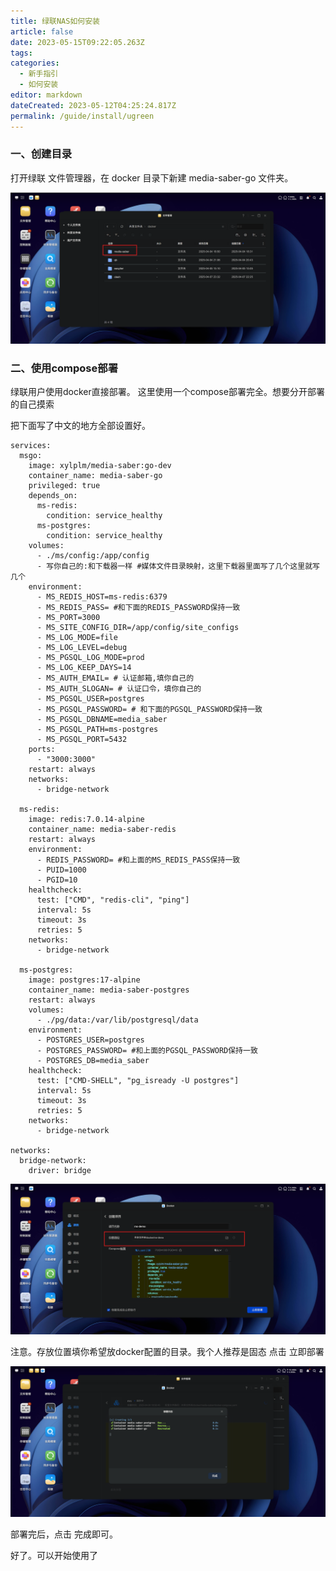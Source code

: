 ```yaml
---
title: 绿联NAS如何安装
article: false
date: 2023-05-15T09:22:05.263Z
tags:
categories: 
  - 新手指引
  - 如何安装
editor: markdown
dateCreated: 2023-05-12T04:25:24.817Z
permalink: /guide/install/ugreen
---
```


### 一、创建目录

打开绿联 文件管理器，在 docker 目录下新建 media-saber-go 文件夹。

![图片1.png](./ugreen_images/1.png)

### 二、使用compose部署

绿联用户使用docker直接部署。 这里使用一个compose部署完全。想要分开部署的自己摸索

把下面写了中文的地方全部设置好。
```
services:
  msgo:
    image: xylplm/media-saber:go-dev
    container_name: media-saber-go
    privileged: true
    depends_on:
      ms-redis:
        condition: service_healthy
      ms-postgres:
        condition: service_healthy
    volumes:
      - ./ms/config:/app/config 
      - 写你自己的:和下载器一样 #媒体文件目录映射，这里下载器里面写了几个这里就写几个
    environment:
      - MS_REDIS_HOST=ms-redis:6379
      - MS_REDIS_PASS= #和下面的REDIS_PASSWORD保持一致
      - MS_PORT=3000
      - MS_SITE_CONFIG_DIR=/app/config/site_configs
      - MS_LOG_MODE=file
      - MS_LOG_LEVEL=debug
      - MS_PGSQL_LOG_MODE=prod
      - MS_LOG_KEEP_DAYS=14 
      - MS_AUTH_EMAIL= # 认证邮箱,填你自己的
      - MS_AUTH_SLOGAN= # 认证口令，填你自己的
      - MS_PGSQL_USER=postgres
      - MS_PGSQL_PASSWORD= # 和下面的PGSQL_PASSWORD保持一致
      - MS_PGSQL_DBNAME=media_saber
      - MS_PGSQL_PATH=ms-postgres
      - MS_PGSQL_PORT=5432
    ports:
      - "3000:3000" 
    restart: always
    networks:
      - bridge-network

  ms-redis:
    image: redis:7.0.14-alpine
    container_name: media-saber-redis
    restart: always
    environment:
      - REDIS_PASSWORD= #和上面的MS_REDIS_PASS保持一致
      - PUID=1000
      - PGID=10
    healthcheck:
      test: ["CMD", "redis-cli", "ping"]
      interval: 5s
      timeout: 3s
      retries: 5
    networks:
      - bridge-network

  ms-postgres:
    image: postgres:17-alpine
    container_name: media-saber-postgres
    restart: always
    volumes:
      - ./pg/data:/var/lib/postgresql/data
    environment:
      - POSTGRES_USER=postgres
      - POSTGRES_PASSWORD= #和上面的PGSQL_PASSWORD保持一致
      - POSTGRES_DB=media_saber
    healthcheck:
      test: ["CMD-SHELL", "pg_isready -U postgres"]
      interval: 5s
      timeout: 3s
      retries: 5
    networks:
      - bridge-network

networks:
  bridge-network:
    driver: bridge
```

![图片2.png](./ugreen_images/2.png)

注意。存放位置填你希望放docker配置的目录。我个人推荐是固态
点击 立即部署

![图片3.png](./ugreen_images/3.png)

部署完后，点击 完成即可。

好了。可以开始使用了

